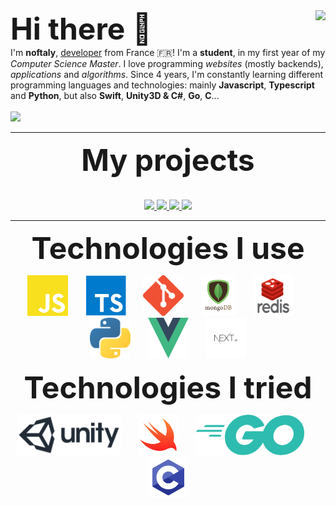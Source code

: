 
<img align="right" src="https://github-readme-stats.vercel.app/api?username=noftaly&show_icons=true&hide_border=true" />
<font size="10">
<b>Hi there 👋</b>
</font>
<br>
I'm <b>noftaly</b>, <u>developer</u> from France 🇫🇷! I'm a <b>student</b>, in my first year of my <i>Computer Science Master</i>. I love programming <i>websites</i> (mostly backends), <i>applications</i> and <i>algorithms</i>. Since 4 years, I'm constantly learning different programming languages and technologies: mainly <b>Javascript</b>, <b>Typescript</b> and <b>Python</b>, but also <b>Swift</b>, <b>Unity3D & C#</b>, <b>Go</b>, <b>C</b>...
<br><br>
<img src="https://img.shields.io/badge/DISCORD-noftaly%230359-7289DA?style=for-the-badge" />

___

<p align="center">
	<font size="10">
		<b>My projects</b>
	</font>
	<br>
	<br>
	<br>
	<a href="https://github.com/Skript-MC/Swan">
		<img src="https://github-readme-stats.vercel.app/api/pin/?username=Skript-MC&repo=Swan" />
	</a>
	<a href="https://github.com/mlbonniec/bild">
		<img src="https://github-readme-stats.vercel.app/api/pin/?username=mlbonniec&repo=bild" />
	</a>
	<a href="https://github.com/noftaly/minefield">
		<img src="https://github-readme-stats.vercel.app/api/pin/?username=noftaly&repo=MineField" />
	</a>
	<a href="https://github.com/noftaly/laddergame">
		<img src="https://github-readme-stats.vercel.app/api/pin/?username=noftaly&repo=LadderGame" />
	</a>
</p>

___

<p align="center">
	<font size="10">
		<b>Technologies I use</b>
	</font>
</p>

<p align="center">
	<img alt="JavaScript" src="./images/javascript.png" width="65" height="65" />
	&nbsp;&nbsp;&nbsp;&nbsp;&nbsp;
	<img alt="TypeScript" src="./images/typescript.png" width="65" height="65" />
	&nbsp;&nbsp;&nbsp;&nbsp;&nbsp;
	<img alt="Git" src="./images/git.png" width="65" height="65" />
	&nbsp;&nbsp;&nbsp;&nbsp;&nbsp;
	<img alt="MongoDB" src="./images/mongodb.png" height="65" />
	&nbsp;&nbsp;&nbsp;&nbsp;&nbsp;
	<img alt="Redis" src="./images/redis.png" width="65" height="65" />
	&nbsp;&nbsp;&nbsp;&nbsp;&nbsp;
	<img alt="Python" src="./images/python.png" width="65" height="65" />
	&nbsp;&nbsp;&nbsp;&nbsp;&nbsp;
	<img alt="Vue.js" src="./images/vuejs.png" width="65" height="65" />
	&nbsp;&nbsp;&nbsp;&nbsp;&nbsp;
	<img alt="Next.js" src="./images/nextjs.png" width="65" height="65" />
</p>

<p align="center">
	<font size="10">
		<b>Technologies I tried</b>
	</font>
</p>

<p align="center">
	<img alt="Unity3D & C#" src="./images/unity.png" height="65" />
	&nbsp;&nbsp;&nbsp;&nbsp;&nbsp;
	<img alt="Swift" src="./images/swift.png" width="65" height="65" />
	&nbsp;&nbsp;&nbsp;&nbsp;&nbsp;
	<img alt="Go" src="./images/go.png" height="65" />
	&nbsp;&nbsp;&nbsp;&nbsp;&nbsp;
	<img alt="C" src="./images/c.png" width="65" height="65" />
</p>
